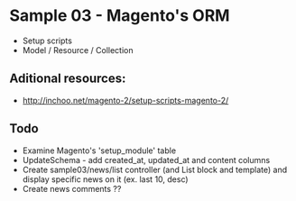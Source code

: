 # Sample 03 - Magento's ORM

* Setup scripts
* Model / Resource / Collection

## Aditional resources:
* <http://inchoo.net/magento-2/setup-scripts-magento-2/>

## Todo
* Examine Magento's 'setup_module' table
* UpdateSchema - add created_at, updated_at and content columns
* Create sample03/news/list controller (and List block and template) and display specific news on it (ex. last 10, desc)
* Create news comments ??

